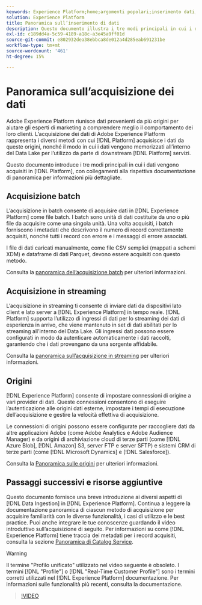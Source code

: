 ```yaml
---
keywords: Experience Platform;home;argomenti popolari;inserimento dati;posizione dati;posizione dati;gestione dati;gestione dati;derivazione;batch;dati acquisiti;home;popular topic;data ingestion;data location;Data Location;Data management;data management;Lineage;lineage;batch;Batch;ingested data
solution: Experience Platform
title: Panoramica sull’inserimento di dati
description: Questo documento illustra i tre modi principali in cui i dati vengono acquisiti in Platform, con collegamenti alla rispettiva documentazione di panoramica per informazioni più dettagliate.
exl-id: c189dd4a-5c59-4189-a18c-a3e45a9ff01d
source-git-commit: e802932dea38ebbca8de012a4d285eab691231be
workflow-type: tm+mt
source-wordcount: '461'
ht-degree: 15%

---
```


# Panoramica sull’acquisizione dei dati

Adobe Experience Platform riunisce dati provenienti da più origini per aiutare gli esperti di marketing a comprendere meglio il comportamento dei loro clienti. L’acquisizione dei dati di Adobe Experience Platform rappresenta i diversi metodi con cui [!DNL Platform] acquisisce i dati da queste origini, nonché il modo in cui i dati vengono memorizzati all’interno del Data Lake per l’utilizzo da parte di downstream [!DNL Platform] servizi.

Questo documento introduce i tre modi principali in cui i dati vengono acquisiti in [!DNL Platform], con collegamenti alla rispettiva documentazione di panoramica per informazioni più dettagliate.

## Acquisizione batch

L’acquisizione in batch consente di acquisire dati in [!DNL Experience Platform] come file batch. I batch sono unità di dati costituite da uno o più file da acquisire come una singola unità. Una volta acquisiti, i batch forniscono i metadati che descrivono il numero di record correttamente acquisiti, nonché tutti i record con errore e i messaggi di errore associati.

I file di dati caricati manualmente, come file CSV semplici (mappati a schemi XDM) e dataframe di dati Parquet, devono essere acquisiti con questo metodo.

Consulta la [panoramica dell’acquisizione batch](./batch-ingestion/overview.md) per ulteriori informazioni.

## Acquisizione in streaming

L’acquisizione in streaming ti consente di inviare dati da dispositivi lato client e lato server a [!DNL Experience Platform] in tempo reale. [!DNL Platform] supporta l’utilizzo di ingressi di dati per lo streaming dei dati di esperienza in arrivo, che viene mantenuto in set di dati abilitati per lo streaming all’interno del Data Lake. Gli ingressi dati possono essere configurati in modo da autenticare automaticamente i dati raccolti, garantendo che i dati provengano da una sorgente affidabile.

Consulta la [panoramica sull’acquisizione in streaming](./streaming-ingestion/overview.md) per ulteriori informazioni.

## Origini

[!DNL Experience Platform] consente di impostare connessioni di origine a vari provider di dati. Queste connessioni consentono di eseguire l’autenticazione alle origini dati esterne, impostare i tempi di esecuzione dell’acquisizione e gestire la velocità effettiva di acquisizione.

Le connessioni di origini possono essere configurate per raccogliere dati da altre applicazioni Adobe (come Adobe Analytics e Adobe Audience Manager) e da origini di archiviazione cloud di terze parti (come [!DNL Azure Blob], [!DNL Amazon] S3, server FTP e server SFTP) e sistemi CRM di terze parti (come [!DNL Microsoft Dynamics] e [!DNL Salesforce]).

Consulta la [Panoramica sulle origini](../sources/home.md) per ulteriori informazioni.

## Passaggi successivi e risorse aggiuntive

Questo documento fornisce una breve introduzione ai diversi aspetti di [!DNL Data Ingestion] in [!DNL Experience Platform]. Continua a leggere la documentazione panoramica di ciascun metodo di acquisizione per acquisire familiarità con le diverse funzionalità, i casi di utilizzo e le best practice. Puoi anche integrare le tue conoscenze guardando il video introduttivo sull’acquisizione di seguito. Per informazioni su come [!DNL Experience Platform] tiene traccia dei metadati per i record acquisiti, consulta la sezione [Panoramica di Catalog Service](../catalog/home.md).

>[!WARNING]
>
>Il termine &quot;Profilo unificato&quot; utilizzato nel video seguente è obsoleto. I termini [!DNL "Profile"] o [!DNL "Real-Time Customer Profile"] sono i termini corretti utilizzati nel [!DNL Experience Platform] documentazione. Per informazioni sulle funzionalità più recenti, consulta la documentazione.

>[!VIDEO](https://video.tv.adobe.com/v/27106?quality=12&learn=on)
